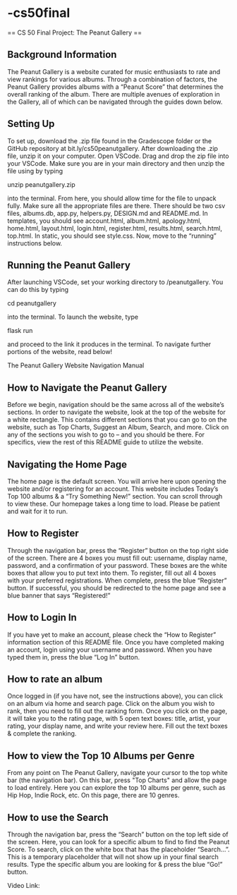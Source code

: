 # -cs50final

== CS 50 Final Project: The Peanut Gallery == 

## Background Information ##

The Peanut Gallery is a website curated for music enthusiasts to rate and view rankings for various albums. Through a combination of factors, the Peanut Gallery provides albums with a “Peanut Score” that determines the overall ranking of the album. There are multiple avenues of exploration in the Gallery, all of which can be navigated through the guides down below. 

## Setting Up ## 

To set up, download the .zip file found in the Gradescope folder or the GitHub repository at bit.ly/cs50peanutgallery. After downloading the .zip file, unzip it on your computer. Open VSCode. Drag and drop the zip file into your VSCode. Make sure you are in your main directory and then unzip the file using by typing

unzip peanutgallery.zip

into the terminal. From here, you should allow time for the file to unpack fully. Make sure all the appropriate files are there. There should be two csv files, albums.db, app.py, helpers.py, DESIGN.md and README.md. In templates, you should see account.html, album.html, apology.html, home.html, layout.html, login.html, register.html, results.html, search.html, top.html. In static, you should see style.css. Now, move to the “running” instructions below. 


## Running the Peanut Gallery ## 

After launching VSCode, set your working directory to /peanutgallery. You can do this by typing

cd peanutgallery 

into the terminal. To launch the website, type

flask run

and proceed to the link it produces in the terminal. To navigate further portions of the website, read below!

The Peanut Gallery Website Navigation Manual

## How to Navigate the Peanut Gallery ##

Before we begin, navigation should be the same across all of the website’s sections. In order to navigate the website, look at the top of the website for a white rectangle. This contains different sections that you can go to on the website, such as Top Charts, Suggest an Album, Search, and more. Click on any of the sections you wish to go to – and you should be there. For specifics, view the rest of this README guide to utilize the website. 

## Navigating the Home Page ##

The home page is the default screen. You will arrive here upon opening the website and/or registering for an account. This website includes Today’s Top 100 albums & a “Try Something New!” section. You can scroll through to view these. Our homepage takes a long time to load. Please be patient and wait for it to run.

## How to Register ##

Through the navigation bar, press the “Register” button on the top right side of the screen. There are 4 boxes you must fill out: username, display name, password, and a confirmation of your password. These boxes are the white boxes that allow you to put text into them. To register, fill out all 4 boxes with your preferred registrations. When complete, press the blue “Register” button. If successful, you should be redirected to the home page and see a blue banner that says “Registered!” 

## How to Login In ##

If you have yet to make an account, please check the “How to Register” information section of this README file. Once you have completed making an account, login using your username and password. When you have typed them in, press the blue “Log In” button. 

## How to rate an album ##

Once logged in (if you have not, see the instructions above), you can click on an album via home and search page. Click on the album you wish to rank, then you need to fill out the ranking form. Once you click on the page, it will take you to the rating page, with 5 open text boxes: title, artist, your rating, your display name, and write your review here. Fill out the text boxes & complete the ranking. 

## How to view the Top 10 Albums per Genre ##
 
From any point on The Peanut Gallery, navigate your cursor to the top white bar (the navigation bar). On this bar, press "Top Charts" and allow the page to load entirely. Here you can explore the top 10 albums per genre, such as Hip Hop, Indie Rock, etc. On this page, there are 10 genres. 

## How to use the Search ## 

Through the navigation bar, press the “Search” button on the top left side of the screen. Here, you can look for a specific album to find to find the Peanut Score. To search, click on the white box that has the placeholder “Search…”. This is a temporary placeholder that will not show up in your final search results. Type the specific album you are looking for & press the blue “Go!” button. 

Video Link: 

